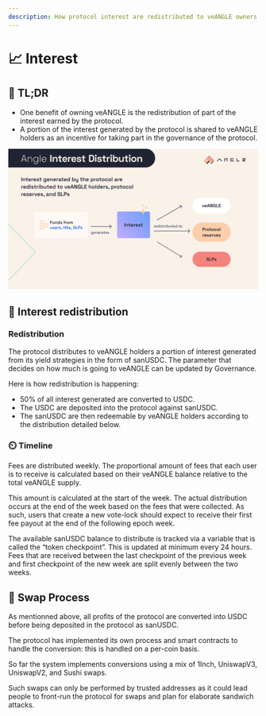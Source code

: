 ```yaml
---
description: How protocol interest are redistributed to veANGLE owners
---
```


# 📈 Interest

## 🔎 TL;DR

- One benefit of owning veANGLE is the redistribution of part of the interest earned by the protocol.
- A portion of the interest generated by the protocol is shared to veANGLE holders as an incentive for taking part in the governance of the protocol.

![Angle Interest Redistribution](../../.gitbook/assets/Interest_distribution.jpg)

## 💝 Interest redistribution

### Redistribution

The protocol distributes to veANGLE holders a portion of interest generated from its yield strategies in the form of sanUSDC. The parameter that decides on how much is going to veANGLE can be updated by Governance.

Here is how redistribution is happening:

- 50% of all interest generated are converted to USDC.
- The USDC are deposited into the protocol against sanUSDC.
- The sanUSDC are then redeemable by veANGLE holders according to the distribution detailed below.

### ⏲️ Timeline

Fees are distributed weekly. The proportional amount of fees that each user is to receive is calculated based on their veANGLE balance relative to the total veANGLE supply.

This amount is calculated at the start of the week. The actual distribution occurs at the end of the week based on the fees that were collected. As such, users that create a new vote-lock should expect to receive their first fee payout at the end of the following epoch week.

The available sanUSDC balance to distribute is tracked via a variable that is called the “token checkpoint”. This is updated at minimum every 24 hours. Fees that are received between the last checkpoint of the previous week and first checkpoint of the new week are split evenly between the two weeks.

## 💱 Swap Process

As mentionned above, all profits of the protocol are converted into USDC before being deposited in the protocol as sanUSDC.

The protocol has implemented its own process and smart contracts to handle the conversion: this is handled on a per-coin basis.

So far the system implements conversions using a mix of 1Inch, UniswapV3, UniswapV2, and Sushi swaps.

Such swaps can only be performed by trusted addresses as it could lead people to front-run the protocol for swaps and plan for elaborate sandwich attacks.
